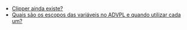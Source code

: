 - [Clipper ainda existe?](https://pt.stackoverflow.com/q/43902/101)
- [Quais são os escopos das variáveis no ADVPL e quando utilizar cada um?](https://pt.stackoverflow.com/q/342846/101)
